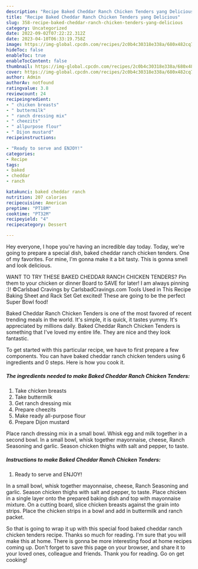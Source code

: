 ```yaml
---
description: "Recipe Baked Cheddar Ranch Chicken Tenders yang Delicious"
title: "Recipe Baked Cheddar Ranch Chicken Tenders yang Delicious"
slug: 358-recipe-baked-cheddar-ranch-chicken-tenders-yang-delicious
category: Uncategorized
date: 2022-09-02T07:22:22.312Z
date: 2023-04-10T06:33:19.758Z
image: https://img-global.cpcdn.com/recipes/2c0b4c30318e338a/680x482cq70/baked-cheddar-ranch-chicken-tenders-recipe-main-photo.jpg
hideToc: false
enableToc: true
enableTocContent: false
thumbnail: https://img-global.cpcdn.com/recipes/2c0b4c30318e338a/680x482cq70/baked-cheddar-ranch-chicken-tenders-recipe-main-photo.jpg
cover: https://img-global.cpcdn.com/recipes/2c0b4c30318e338a/680x482cq70/baked-cheddar-ranch-chicken-tenders-recipe-main-photo.jpg
author: Admin
authorAv: notfound
ratingvalue: 3.8
reviewcount: 24
recipeingredient:
- " chicken breasts"
- " buttermilk"
- " ranch dressing mix"
- " cheezits"
- " allpurpose flour"
- " Dijon mustard"
recipeinstructions:

- "Ready to serve and ENJOY!"
categories:
- Recipe
tags:
- baked
- cheddar
- ranch

katakunci: baked cheddar ranch 
nutrition: 207 calories
recipecuisine: American
preptime: "PT18M"
cooktime: "PT32M"
recipeyield: "4"
recipecategory: Dessert

---
```



Hey everyone, I hope you're having an incredible day today. Today, we're going to prepare a special dish, baked cheddar ranch chicken tenders. One of my favorites. For mine, I'm gonna make it a bit tasty. This is gonna smell and look delicious.

WANT TO TRY THESE BAKED CHEDDAR RANCH CHICKEN TENDERS? Pin them to your chicken or dinner Board to SAVE for later! I am always pinning :)! ©Carlsbad Cravings by CarlsbadCravings.com Tools Used in This Recipe Baking Sheet and Rack Set Get excited! These are going to be the perfect Super Bowl food!

Baked Cheddar Ranch Chicken Tenders is one of the most favored of recent trending meals in the world. It's simple, it is quick, it tastes yummy. It's appreciated by millions daily. Baked Cheddar Ranch Chicken Tenders is something that I've loved my entire life. They are nice and they look fantastic.


To get started with this particular recipe, we have to first prepare a few components. You can have baked cheddar ranch chicken tenders using 6 ingredients and 0 steps. Here is how you cook it.

<!--inarticleads1-->

##### The ingredients needed to make Baked Cheddar Ranch Chicken Tenders:

1. Take  chicken breasts
1. Take  buttermilk
1. Get  ranch dressing mix
1. Prepare  cheezits
1. Make ready  all-purpose flour
1. Prepare  Dijon mustard


Place ranch dressing mix in a small bowl. Whisk egg and milk together in a second bowl. In a small bowl, whisk together mayonnaise, cheese, Ranch Seasoning and garlic. Season chicken thighs with salt and pepper, to taste. 

<!--inarticleads2-->

##### Instructions to make Baked Cheddar Ranch Chicken Tenders:


1. Ready to serve and ENJOY!

In a small bowl, whisk together mayonnaise, cheese, Ranch Seasoning and garlic. Season chicken thighs with salt and pepper, to taste. Place chicken in a single layer onto the prepared baking dish and top with mayonnaise mixture. On a cutting board, slice chicken breasts against the grain into strips. Place the chicken strips in a bowl and add in buttermilk and ranch packet. 

So that is going to wrap it up with this special food baked cheddar ranch chicken tenders recipe. Thanks so much for reading. I'm sure that you will make this at home. There is gonna be more interesting food at home recipes coming up. Don't forget to save this page on your browser, and share it to your loved ones, colleague and friends. Thank you for reading. Go on get cooking!
